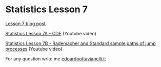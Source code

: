 # Statistics Lesson 7

[Lesson 7 blog post](https://edoardottt.wordpress.com/2021/11/14/lesson-7/)

[Statistics Lesson 7A - CDF](https://www.youtube.com/watch?v=zZSiQHfne3c&t=2s) (Youtube video)

[Statistics Lesson 7B - Rademacher and Standard sample paths of jump processes](https://www.youtube.com/watch?v=aDaRjDqBmm4) (Youtube video)

For any question write me [edoardoottavianelli.it](https://www.edoardoottavianelli.it/)
